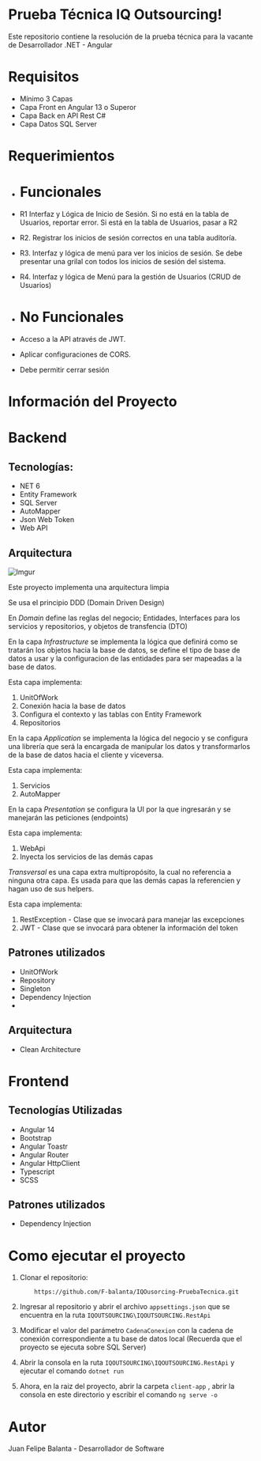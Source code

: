 # Prueba Técnica IQ Outsourcing!

Este repositorio contiene la resolución de la prueba técnica para la vacante de Desarrollador .NET - Angular

# Requisitos 

 - Mínimo 3 Capas
 - Capa Front en Angular 13 o Superor
 - Capa Back en API Rest C#
 - Capa Datos SQL Server


# Requerimientos

- # Funcionales

- R1 Interfaz y Lógica de Inicio de Sesión. Si no está en la tabla de Usuarios, reportar error. Si está en la tabla de Usuarios, pasar a R2
- R2. Registrar los inicios de sesión correctos en una tabla auditoría.
- R3. Interfaz y lógica de menú para ver los inicios de sesión. Se debe presentar una grilal con todos los inicios de sesión del sistema.
- R4. Interfaz y lógica de Menú para la gestión de Usuarios (CRUD de Usuarios)

-  # No Funcionales
- Acceso a la API através de JWT.
- Aplicar configuraciones de CORS.
- Debe permitir cerrar sesión


# Información del Proyecto

# Backend

## Tecnologías:

 - NET 6
 - Entity Framework
 - SQL Server
 - AutoMapper
 - Json Web Token
 - Web API

## Arquitectura

![Imgur](https://i.imgur.com/jwqfsto.jpg)

Este proyecto implementa una arquitectura limpia

Se usa el principio DDD (Domain Driven Design)

En *Domain* define las reglas del negocio; Entidades, Interfaces para los servicios y repositorios, y objetos de transfencia (DTO)

En la capa *Infrastructure* se implementa la lógica que definirá como se tratarán los objetos hacia la base de datos, se define el tipo de base de datos a usar y la configuracion de las entidades para ser mapeadas a la base de datos.

Esta capa implementa:

 1. UnitOfWork
 2. Conexión hacia la base de datos
 3. Configura el contexto y las tablas con Entity Framework
 4. Repositorios

En la capa *Application* se implementa la lógica del negocio y se configura una librería que será la encargada de manipular los datos y transformarlos de la base de datos hacia el cliente y viceversa.

Esta capa implementa:

1.  Servicios
2.  AutoMapper


En la capa *Presentation* se configura la UI por la que ingresarán y se manejarán las peticiones (endpoints)

Esta capa implementa:

1.  WebApi
2. Inyecta los servicios de las demás capas

*Transversal* es una capa extra multipropósito, la cual no referencia a ninguna otra capa. Es usada para que las demás capas la referencien y hagan uso de sus helpers.

Esta capa implementa:

1. RestException - Clase que se invocará para manejar las excepciones
2. JWT - Clase que se invocará para obtener la información del token


## Patrones utilizados

 - UnitOfWork
 - Repository
 - Singleton
 - Dependency Injection
 - 
## Arquitectura
 - Clean Architecture

# Frontend
## Tecnologías Utilizadas

 - Angular 14
 - Bootstrap
 -  Angular Toastr
 - Angular Router
 - Angular HttpClient
 - Typescript
 - SCSS

## Patrones utilizados

 - Dependency Injection

# Como ejecutar el proyecto

 1. Clonar el repositorio:
    

	`    https://github.com/F-balanta/IQOusorcing-PruebaTecnica.git`

 2. Ingresar al repositorio y abrir el archivo `appsettings.json` que se encuentra en la ruta `IQOUTSOURCING\IQOUTSOURCING.RestApi`
 3. Modificar el valor del parámetro `CadenaConexion` con la cadena de conexión correspondiente a tu base de datos local (Recuerda que el proyecto se ejecuta sobre SQL Server)
 4. Abrir la consola en la ruta `IQOUTSOURCING\IQOUTSOURCING.RestApi` y ejecutar el comando `dotnet run`
 5. Ahora, en la raiz del proyecto, abrir la carpeta `client-app` , abrir la consola en este directorio y escribir el comando `ng serve -o`

# Autor
Juan Felipe Balanta - Desarrollador de Software
